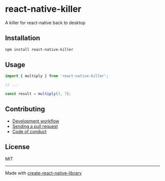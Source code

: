 # react-native-killer

A killer for react-native back to desktop

## Installation


```sh
npm install react-native-killer
```


## Usage


```js
import { multiply } from 'react-native-killer';

// ...

const result = multiply(3, 7);
```


## Contributing

- [Development workflow](CONTRIBUTING.md#development-workflow)
- [Sending a pull request](CONTRIBUTING.md#sending-a-pull-request)
- [Code of conduct](CODE_OF_CONDUCT.md)

## License

MIT

---

Made with [create-react-native-library](https://github.com/callstack/react-native-builder-bob)
